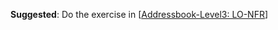 <panel type="warning" header="`W5.8a` Can explain requirements :star::star:" expanded no-close>
  <include src="../../book/requirements/introduction/full.md"  />
</panel>

<!-- ==================================================================================================== -->

<panel type="warning" header="`W5.8b` Can explain non-functional requirements :star::star:" expanded no-close>
  <include src="../../book/requirements/nonFunctionalRequirements/full.md"  />
  <panel header=":dart: Evidence" expanded>
  
**Suggested**: Do the exercise in [[Addressbook-Level3: LO-NFR](https://github.com/nus-cs2103-AY1718S2/addressbook-level3/blob/master/doc/LearningOutcomes.md#use-non-functional-requirements-lo-nfr)]
   
<include src="submission.md" />
  
  </panel>
</panel>

<!-- ==================================================================================================== -->

<panel type="info" header="`W5.8c` Can explain prioritizing requirements :star::star::star:" expanded no-close>
  <include src="../../book/requirements/prioritizing/full.md"  />
</panel>

<panel type="info" header="`W5.8d` Can explain quality of requirements :star::star::star:" expanded no-close>
  <include src="../../book/requirements/quality/full.md"  />
</panel>
